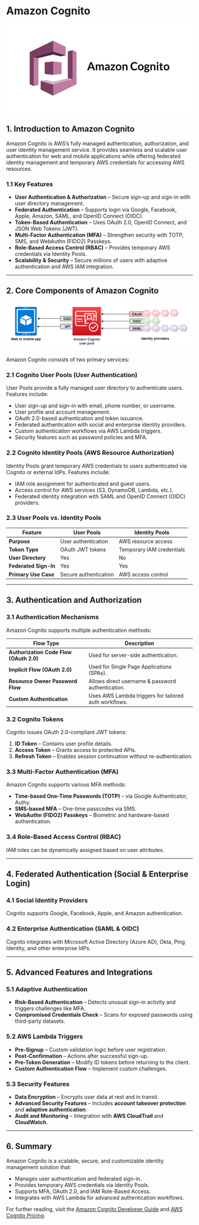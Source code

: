 # Amazon Cognito

![alt text](image-5.png)


## 1. Introduction to Amazon Cognito
Amazon Cognito is AWS’s fully managed authentication, authorization, and user identity management service. It provides seamless and scalable user authentication for web and mobile applications while offering federated identity management and temporary AWS credentials for accessing AWS resources.

### 1.1 Key Features
- **User Authentication & Authorization** – Secure sign-up and sign-in with user directory management.
- **Federated Authentication** – Supports login via Google, Facebook, Apple, Amazon, SAML, and OpenID Connect (OIDC).
- **Token-Based Authentication** – Uses OAuth 2.0, OpenID Connect, and JSON Web Tokens (JWT).
- **Multi-Factor Authentication (MFA)** – Strengthen security with TOTP, SMS, and WebAuthn (FIDO2) Passkeys.
- **Role-Based Access Control (RBAC)** – Provides temporary AWS credentials via Identity Pools.
- **Scalability & Security** – Secure millions of users with adaptive authentication and AWS IAM integration.

---

## 2. Core Components of Amazon Cognito

![alt text](image-6.png)


Amazon Cognito consists of two primary services:

### 2.1 Cognito User Pools (User Authentication)
User Pools provide a fully managed user directory to authenticate users. Features include:
- User sign-up and sign-in with email, phone number, or username.
- User profile and account management.
- OAuth 2.0-based authentication and token issuance.
- Federated authentication with social and enterprise identity providers.
- Custom authentication workflows via AWS Lambda triggers.
- Security features such as password policies and MFA.

### 2.2 Cognito Identity Pools (AWS Resource Authorization)
Identity Pools grant temporary AWS credentials to users authenticated via Cognito or external IdPs. Features include:
- IAM role assignment for authenticated and guest users.
- Access control for AWS services (S3, DynamoDB, Lambda, etc.).
- Federated identity integration with SAML and OpenID Connect (OIDC) providers.

### 2.3 User Pools vs. Identity Pools
| Feature | **User Pools** | **Identity Pools** |
|---------|--------------|----------------|
| **Purpose** | User authentication | AWS resource access |
| **Token Type** | OAuth JWT tokens | Temporary IAM credentials |
| **User Directory** | Yes | No |
| **Federated Sign-In** | Yes | Yes |
| **Primary Use Case** | Secure authentication | AWS access control |

---

## 3. Authentication and Authorization
### 3.1 Authentication Mechanisms
Amazon Cognito supports multiple authentication methods:

| **Flow Type** | **Description** |
|--------------|----------------|
| **Authorization Code Flow (OAuth 2.0)** | Used for server-side authentication. |
| **Implicit Flow (OAuth 2.0)** | Used for Single Page Applications (SPAs). |
| **Resource Owner Password Flow** | Allows direct username & password authentication. |
| **Custom Authentication** | Uses AWS Lambda triggers for tailored auth workflows. |

### 3.2 Cognito Tokens
Cognito issues OAuth 2.0-compliant JWT tokens:
1. **ID Token** – Contains user profile details.
2. **Access Token** – Grants access to protected APIs.
3. **Refresh Token** – Enables session continuation without re-authentication.

### 3.3 Multi-Factor Authentication (MFA)
Amazon Cognito supports various MFA methods:
- **Time-based One-Time Passwords (TOTP)** – via Google Authenticator, Authy.
- **SMS-based MFA** – One-time passcodes via SMS.
- **WebAuthn (FIDO2) Passkeys** – Biometric and hardware-based authentication.

### 3.4 Role-Based Access Control (RBAC)
IAM roles can be dynamically assigned based on user attributes.

---

## 4. Federated Authentication (Social & Enterprise Login)
### 4.1 Social Identity Providers
Cognito supports Google, Facebook, Apple, and Amazon authentication.

### 4.2 Enterprise Authentication (SAML & OIDC)
Cognito integrates with Microsoft Active Directory (Azure AD), Okta, Ping Identity, and other enterprise IdPs.

---

## 5. Advanced Features and Integrations

### 5.1 Adaptive Authentication
- **Risk-Based Authentication** – Detects unusual sign-in activity and triggers challenges like MFA.
- **Compromised Credentials Check** – Scans for exposed passwords using third-party datasets.

### 5.2 AWS Lambda Triggers
- **Pre-Signup** – Custom validation logic before user registration.
- **Post-Confirmation** – Actions after successful sign-up.
- **Pre-Token Generation** – Modify ID tokens before returning to the client.
- **Custom Authentication Flow** – Implement custom challenges.

### 5.3 Security Features
- **Data Encryption** – Encrypts user data at rest and in transit.
- **Advanced Security Features** – Includes **account takeover protection** and **adaptive authentication**.
- **Audit and Monitoring** – Integration with **AWS CloudTrail** and **CloudWatch**.

---

## 6. Summary
Amazon Cognito is a scalable, secure, and customizable identity management solution that:
- Manages user authentication and federated sign-in.
- Provides temporary AWS credentials via Identity Pools.
- Supports MFA, OAuth 2.0, and IAM Role-Based Access.
- Integrates with AWS Lambda for advanced authentication workflows.

For further reading, visit the [Amazon Cognito Developer Guide](https://docs.aws.amazon.com/cognito/latest/developerguide/) and [AWS Cognito Pricing](https://aws.amazon.com/cognito/pricing/).

